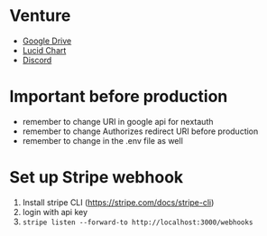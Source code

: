 # Venture
- [Google Drive](https://drive.google.com/drive/folders/1jvLzqq7nZzGjTZfcaYNArem543N0otRT?usp=sharing)
- [Lucid Chart](https://lucid.app/lucidchart/e68547cc-d7ee-4838-831e-dd8ad933335c/edit?viewport_loc=-10%2C-10%2C1484%2C979%2C0_0&invitationId=inv_c6b3948c-ee76-4472-bd48-9b39e41f8a5e#)
- [Discord](https://discord.gg/eRxvjbDX)

# Important before production
- remember to change URI in google api for nextauth
- remember to change Authorizes redirect URI before production
- remember to change in the .env file as well 

# Set up Stripe webhook
1. Install stripe CLI (https://stripe.com/docs/stripe-cli)
2. login with api key
3. `stripe listen --forward-to http://localhost:3000/webhooks`
